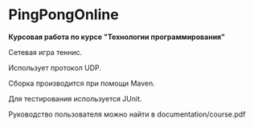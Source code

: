# PingPongOnline
**Курсовая работа по курсе "Технологии программирования"**

Сетевая игра теннис.

Использует протокол UDP.

Сборка производится при помощи Maven.

Для тестирования используется JUnit.

Руководство пользователя можно найти в documentation/course.pdf

